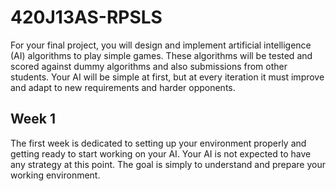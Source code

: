 # 420J13AS-RPSLS
For your final project, you will design and implement artificial intelligence (AI) algorithms to play simple games. These algorithms will be tested and scored against dummy algorithms and also submissions from other students. Your AI will be simple at first, but at every iteration it must improve and adapt to new requirements and harder opponents.

## Week 1
The first week is dedicated to setting up your environment properly and getting ready
to start working on your AI. Your AI is not expected to have any strategy at this point.
The goal is simply to understand and prepare your working environment.
